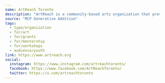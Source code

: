 ```yaml
---
name: ArtReach Toronto
description: "ArtReach is a community-based arts organization that provides grants, workshops, mentorship, and resources to artists and cultural leaders aged 13-29 from equity-deserving populations in Toronto"
source: "MCP Generative Addition"
tags:
  - type/organization
  - for/art
  - for/grants
  - for/mentorship
  - for/workshops
  - audience/youth
link: https://www.artreach.org
social:
  instagram: https://www.instagram.com/artreachtoronto/
  facebook: https://www.facebook.com/ArtReachToronto/
  twitter: https://x.com/artreachtoronto
---
```

